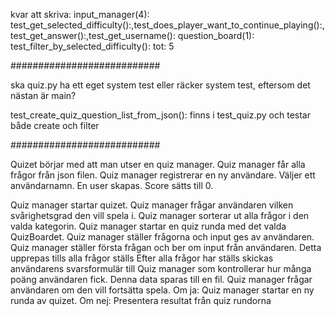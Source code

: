 
kvar att skriva: 
input_manager(4): test_get_selected_difficulty():,test_does_player_want_to_continue_playing():,test_get_answer():,test_get_username():
question_board(1): test_filter_by_selected_difficulty():
tot: 5


###########################

ska quiz.py ha ett eget system test eller räcker system test, eftersom det nästan är main?

test_create_quiz_question_list_from_json(): finns i test_quiz.py och testar både create och filter

###########################


Quizet börjar med att man utser en quiz manager. 
Quiz manager får alla frågor från json filen.
Quiz manager registrerar en ny användare.
    Väljer ett användarnamn.
    En user skapas.
        Score sätts till 0.

Quiz manager startar quizet.
    Quiz manager frågar användaren vilken svårighetsgrad den vill spela i.
    Quiz manager sorterar ut alla frågor i den valda kategorin.
    Quiz manager startar en quiz runda med det valda QuizBoardet.
        Quiz manager ställer frågorna och input ges av användaren.
            Quiz manager ställer första frågan och ber om input från användaren.
            Detta upprepas tills alla frågor ställs
    Efter alla frågor har ställs skickas användarens svarsformulär till Quiz manager som kontrollerar hur många poäng användaren fick. 
    Denna data sparas till en fil.
    Quiz manager frågar användaren om den vill fortsätta spela.
        Om ja: Quiz manager startar en ny runda av quizet.
        Om nej: Presentera resultat från quiz rundorna
